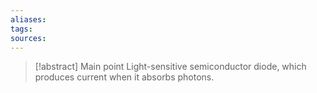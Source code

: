 ```yaml
---
aliases: 
tags: 
sources:
---
```

> [!abstract] Main point
>  Light-sensitive semiconductor diode, which produces current when it absorbs photons.

